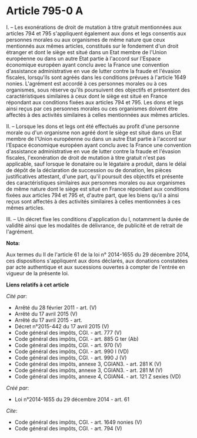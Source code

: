 # Article 795-0 A

I. – Les exonérations de droit de mutation à titre gratuit mentionnées aux articles 794 et 795 s'appliquent également aux
dons et legs consentis aux personnes morales ou aux organismes de même nature que ceux mentionnés aux mêmes articles,
constitués sur le fondement d'un droit étranger et dont le siège est situé dans un Etat membre de l'Union européenne ou dans
un autre Etat partie à l'accord sur l'Espace économique européen ayant conclu avec la France une convention d'assistance
administrative en vue de lutter contre la fraude et l'évasion fiscales, lorsqu'ils sont agréés dans les conditions prévues à
l'article 1649 nonies. L'agrément est accordé à ces personnes morales ou à ces organismes, sous réserve qu'ils poursuivent
des objectifs et présentent des caractéristiques similaires à ceux dont le siège est situé en France répondant aux conditions
fixées aux articles 794 et 795. Les dons et legs ainsi reçus par ces personnes morales ou ces organismes doivent être
affectés à des activités similaires à celles mentionnées aux mêmes articles. 

II. – Lorsque les dons et legs ont été effectués au profit d'une personne morale ou d'un organisme non agréé dont le siège
est situé dans un Etat membre de l'Union européenne ou dans un autre Etat partie à l'accord sur l'Espace économique européen
ayant conclu avec la France une convention d'assistance administrative en vue de lutter contre la fraude et l'évasion
fiscales, l'exonération de droit de mutation à titre gratuit n'est pas applicable, sauf lorsque le donataire ou le légataire
a produit, dans le délai de dépôt de la déclaration de succession ou de donation, les pièces justificatives attestant, d'une
part, qu'il poursuit des objectifs et présente des caractéristiques similaires aux personnes morales ou aux organismes de
même nature dont le siège est situé en France répondant aux conditions fixées aux articles 794 et 795 et, d'autre part, que
les biens qu'il a ainsi reçus sont affectés à des activités similaires à celles mentionnées à ces mêmes articles. 

III. – Un décret fixe les conditions d'application du I, notamment la durée de validité ainsi que les modalités de
délivrance, de publicité et de retrait de l'agrément.

**Nota:**

Aux termes du II de l'article 61 de la loi n° 2014-1655 du 29 décembre 2014, ces dispositions s'appliquent aux dons déclarés,
aux donations constatées par acte authentique et aux sucessions ouvertes à compter de l'entrée en vigueur de la présente loi.

**Liens relatifs à cet article**

_Cité par_:

  - Arrêté du 28 février 2011 - art. (V)
  - Arrêté du 17 avril 2015 (V)
  - Arrêté du 17 avril 2015 - art.
  - Décret n°2015-442 du 17 avril 2015 (V)
  - Code général des impôts, CGI. - art. 777 (V)
  - Code général des impôts, CGI. - art. 885 G ter (Ab)
  - Code général des impôts, CGI. - art. 970 (V)
  - Code général des impôts, CGI. - art. 990 I (VD)
  - Code général des impôts, CGI. - art. 990 J (V)
  - Code général des impôts, annexe 3, CGIAN3. - art. 281 K (V)
  - Code général des impôts, annexe 3, CGIAN3. - art. 281 M (V)
  - Code général des impôts, annexe 4, CGIAN4. - art. 121 Z sexies (VD)

_Créé par_:

  - Loi n°2014-1655 du 29 décembre 2014 - art. 61

_Cite_:

  - Code général des impôts, CGI. - art. 1649 nonies (V)
  - Code général des impôts, CGI. - art. 794 (V)
